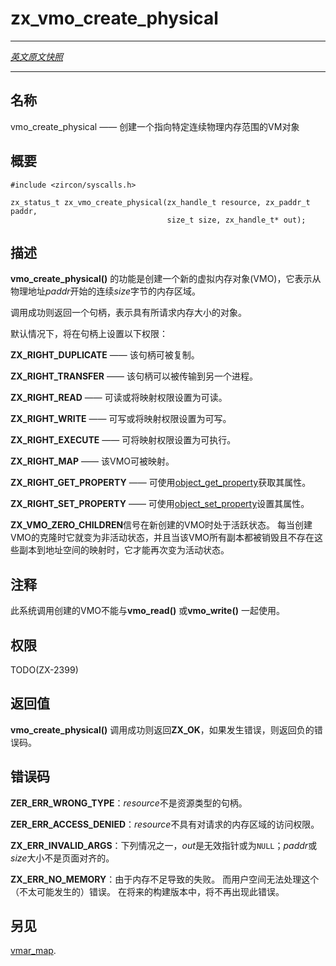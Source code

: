 # zx_vmo_create_physical
---

[*英文原文快照*](https://github.com/fuchsia-mirror/zircon/blob/679b2f9ea950d56a34c40a808dc78a9d45db0917/docs/syscalls/vmo_create_physical.md)

---
<!-- ## NAME -->
## 名称
<!-- 
vmo_create_physical- create a VM object referring to a specific contiguous range
of physical memory -->
vmo_create_physical —— 创建一个指向特定连续物理内存范围的VM对象

<!-- ## SYNOPSIS -->
## 概要

```
#include <zircon/syscalls.h>

zx_status_t zx_vmo_create_physical(zx_handle_t resource, zx_paddr_t paddr,
                                   size_t size, zx_handle_t* out);
```

<!-- ## DESCRIPTION -->
## 描述
<!-- 
**vmo_create_physical**() creates a new virtual memory object (VMO), which represents the
*size* bytes of physical memory beginning at physical address *paddr*. -->
**vmo_create_physical()** 的功能是创建一个新的虚拟内存对象(VMO)，它表示从物理地址*paddr*开始的连续*size*字节的内存区域。

<!-- One handle is returned on success, representing an object with the requested
size. -->
调用成功则返回一个句柄，表示具有所请求内存大小的对象。

<!-- The following rights will be set on the handle by default: -->
默认情况下，将在句柄上设置以下权限：

<!-- **ZX_RIGHT_DUPLICATE** - The handle may be duplicated. -->
**ZX_RIGHT_DUPLICATE** —— 该句柄可被复制。

<!-- **ZX_RIGHT_TRANSFER** - The handle may be transferred to another process. -->
**ZX_RIGHT_TRANSFER** —— 该句柄可以被传输到另一个进程。

<!-- **ZX_RIGHT_READ** - May be read from or mapped with read permissions. -->
**ZX_RIGHT_READ** —— 可读或将映射权限设置为可读。

<!-- **ZX_RIGHT_WRITE** - May be written to or mapped with write permissions. -->
**ZX_RIGHT_WRITE** —— 可写或将映射权限设置为可写。

<!-- **ZX_RIGHT_EXECUTE** - May be mapped with execute permissions. -->
**ZX_RIGHT_EXECUTE** —— 可将映射权限设置为可执行。

<!-- **ZX_RIGHT_MAP** - May be mapped. -->
**ZX_RIGHT_MAP** —— 该VMO可被映射。

<!-- **ZX_RIGHT_GET_PROPERTY** - May get its properties using
[object_get_property](object_get_property). -->
**ZX_RIGHT_GET_PROPERTY** —— 可使用[object_get_property](object_get_property)获取其属性。

<!-- **ZX_RIGHT_SET_PROPERTY** - May set its properties using
[object_set_property](object_set_property). -->
**ZX_RIGHT_SET_PROPERTY** —— 可使用[object_set_property](object_set_property)设置其属性。

<!-- The **ZX_VMO_ZERO_CHILDREN** signal is active on a newly created VMO. It becomes
inactive whenever a clone of the VMO is created and becomes active again when
all clones have been destroyed and no mappings of those clones into address
spaces exist. -->
**ZX_VMO_ZERO_CHILDREN**信号在新创建的VMO时处于活跃状态。 
每当创建VMO的克隆时它就变为非活动状态，并且当该VMO所有副本都被销毁且不存在这些副本到地址空间的映射时，它才能再次变为活动状态。


<!-- ## NOTES -->
## 注释

<!-- The VMOs created by this syscall are not usable with **vmo_read**() and
**vmo_write**(). -->
此系统调用创建的VMO不能与**vmo_read()** 或**vmo_write()** 一起使用。

<!-- ## RIGHTS -->
## 权限

TODO(ZX-2399)

<!-- ## RETURN VALUE -->
## 返回值

<!-- **vmo_create_physical**() returns **ZX_OK** on success. In the event
of failure, a negative error value is returned. -->
**vmo_create_physical()** 调用成功则返回**ZX_OK**，如果发生错误，则返回负的错误码。

<!-- ## ERRORS -->
## 错误码

<!-- **ZER_ERR_WRONG_TYPE** *resource* is not a handle to a Resource object. -->
**ZER_ERR_WRONG_TYPE**：*resource*不是资源类型的句柄。

<!-- **ZER_ERR_ACCESS_DENIED** *resource* does not grant access to the requested
range of memory. -->
**ZER_ERR_ACCESS_DENIED**：*resource*不具有对请求的内存区域的访问权限。

<!-- **ZX_ERR_INVALID_ARGS**  *out* is an invalid pointer or NULL, or *paddr* or
*size* are not page-aligned. -->
**ZX_ERR_INVALID_ARGS**：下列情况之一，*out*是无效指针或为`NULL`；*paddr*或*size*大小不是页面对齐的。


<!-- **ZX_ERR_NO_MEMORY**  Failure due to lack of memory.
There is no good way for userspace to handle this (unlikely) error.
In a future build this error will no longer occur. -->
**ZX_ERR_NO_MEMORY**：由于内存不足导致的失败。
而用户空间无法处理这个（不太可能发生的）错误。
在将来的构建版本中，将不再出现此错误。

<!-- ## SEE ALSO -->
## 另见

[vmar_map](vmar_map.md).